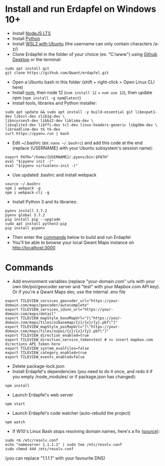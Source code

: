 # Install and run Erdapfel on Windows 10+

- Install [NodeJS LTS](https://nodejs.org/en/download/)
- Install [Python](https://www.python.org/downloads/)
- Install [WSL2 with Ubuntu](https://docs.microsoft.com/fr-fr/windows/wsl/install-win10) (the username can only contain characters /a-z/)
- Clone Erdapfel in the folder of your choice (ex: "C:\www\") using [Github Desktop](https://desktop.github.com/) or the terminal: 

```
sudo apt install git
git clone https://github.com/Qwant/erdapfel.git
```

- Open a Ubuntu bash in this folder (shift + right-click > Open Linux CLI here)
- Install [nvm](https://github.com/nvm-sh/nvm#install--update-script), then node 12 (`nvm install 12` + `nvm use 12`), then update npm (`npm install -g npm@latest`)
- Install tools, libraries and Python installer:

```
sudo apt update && sudo apt install -y build-essential git libexpat1-dev libssl-dev zlib1g-dev \
libncurses5-dev libbz2-dev liblzma-dev \
libsqlite3-dev libffi-dev tcl-dev linux-headers-generic libgdbm-dev \
libreadline-dev tk tk-dev
curl https://pyenv.run | bash
```

- Edit ~/.bashrc (ex: ```nano ~/.bashrc```) and add this code at the end (replace {USERNAME} with your Ubuntu subsystem's session name):

```
export PATH="/home/{USERNAME}/.pyenv/bin:$PATH"
eval "$(pyenv init -)"
eval "$(pyenv virtualenv-init -)"
```

- Use updated .bashrc and install webpack
```
source ~/.bashrc
npm i webpack -g
npm i webpack-cli -g
```

- Install Python 3 and its libraries:

```
pyenv install 3.7.2
pyenv global 3.7.2
pip install pip --upgrade
sudo apt install python3-pip
pip install pipenv
```

- Then enter the [commands](#commands) below to build and run Erdapfel
- You'll be able to browse your local Qwant Maps instance on [http://localhost:3000](http://localhost:3000)

# Commands

- Add environment variables (replace "your-domain.com" urls with your own tile/poi/geocoder server and "test" with your Mapbox.com API key). Or if you're a Qwant Maps dev, use the internal .env file

```
export TILEVIEW_services_geocoder_url="https://your-domain.com/maps/geocoder/autocomplete"
export TILEVIEW_services_idunn_url="https://your-domain.com/maps/detail"
export TILEVIEW_mapStyle_baseMapUrl="[\"https://your-domain.com/maps/tiles/ozbasemap/{z}/{x}/{y}.pbf\"]"
export TILEVIEW_mapStyle_poiMapUrl="[\"https://your-domain.com/maps/tiles/ozpoi/{z}/{x}/{y}.pbf\"]"
export TILEVIEW_direction_enabled=true
export TILEVIEW_direction_service_token=test # <= insert mapbox.com directions API token here
export TILEVIEW_system_evalFiles=false
export TILEVIEW_category_enabled=true
export TILEVIEW_events_enabled=false
```

- Delete package-lock.json
- Install Erdapfel's dependencies (you need to do it once, and redo it if you empty /node_modules/ or if package.json has changed):

```
npm install
```

- Launch Erdapfel's web server

```
npm start
```

- Launch Erdapfel's code watcher (auto-rebuild the project)

```
npm watch
```

- If W10's Linux Bash stops resolving domain names, here's a fix ([source](https://github.com/microsoft/WSL/issues/3268#issuecomment-485096972)):

```
sudo rm /etc/resolv.conf
echo "nameserver 1.1.1.1" | sudo tee /etc/resolv.conf
sudo chmod 444 /etc/resolv.conf
```

(you can replace "1.1.1.1" with your favourite DNS)
